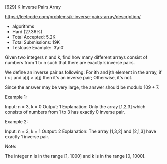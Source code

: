 [629] K Inverse Pairs Array  

https://leetcode.com/problems/k-inverse-pairs-array/description/

* algorithms
* Hard (27.36%)
* Total Accepted:    5.2K
* Total Submissions: 19K
* Testcase Example:  '3\n0'


Given two integers n and k, find how many different arrays consist of numbers from 1 to n such that there are exactly k inverse pairs. 


We define an inverse pair as following:
For ith and jth element in the array, if i < j and a[i] > a[j] then it's an inverse pair; Otherwise, it's not.



Since the answer may be very large, the answer should be modulo 109 + 7.


Example 1:

Input: n = 3, k = 0
Output: 1
Explanation: 
Only the array [1,2,3] which consists of numbers from 1 to 3 has exactly 0 inverse pair.



Example 2:

Input: n = 3, k = 1
Output: 2
Explanation: 
The array [1,3,2] and [2,1,3] have exactly 1 inverse pair.



Note:

The integer n is in the range [1, 1000] and k is in the range [0, 1000].


